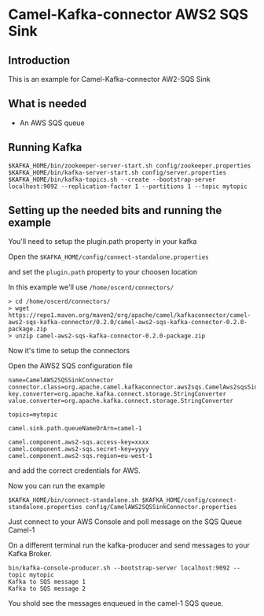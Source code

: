 # Camel-Kafka-connector AWS2 SQS Sink

## Introduction

This is an example for Camel-Kafka-connector AW2-SQS Sink 

## What is needed

- An AWS SQS queue

## Running Kafka

```
$KAFKA_HOME/bin/zookeeper-server-start.sh config/zookeeper.properties
$KAFKA_HOME/bin/kafka-server-start.sh config/server.properties
$KAFKA_HOME/bin/kafka-topics.sh --create --bootstrap-server localhost:9092 --replication-factor 1 --partitions 1 --topic mytopic
```

## Setting up the needed bits and running the example

You'll need to setup the plugin.path property in your kafka

Open the `$KAFKA_HOME/config/connect-standalone.properties`

and set the `plugin.path` property to your choosen location

In this example we'll use `/home/oscerd/connectors/`

```
> cd /home/oscerd/connectors/
> wget https://repo1.maven.org/maven2/org/apache/camel/kafkaconnector/camel-aws2-sqs-kafka-connector/0.2.0/camel-aws2-sqs-kafka-connector-0.2.0-package.zip
> unzip camel-aws2-sqs-kafka-connector-0.2.0-package.zip
```

Now it's time to setup the connectors

Open the AWS2 SQS configuration file

```
name=CamelAWS2SQSSinkConnector
connector.class=org.apache.camel.kafkaconnector.aws2sqs.CamelAws2sqsSinkConnector
key.converter=org.apache.kafka.connect.storage.StringConverter
value.converter=org.apache.kafka.connect.storage.StringConverter

topics=mytopic

camel.sink.path.queueNameOrArn=camel-1

camel.component.aws2-sqs.access-key=xxxx
camel.component.aws2-sqs.secret-key=yyyy
camel.component.aws2-sqs.region=eu-west-1
```

and add the correct credentials for AWS.

Now you can run the example

```
$KAFKA_HOME/bin/connect-standalone.sh $KAFKA_HOME/config/connect-standalone.properties config/CamelAWS2SQSSinkConnector.properties
```

Just connect to your AWS Console and poll message on the SQS Queue Camel-1

On a different terminal run the kafka-producer and send messages to your Kafka Broker.

```
bin/kafka-console-producer.sh --bootstrap-server localhost:9092 --topic mytopic
Kafka to SQS message 1
Kafka to SQS message 2
```

You shold see the messages enqueued in the camel-1 SQS queue.

